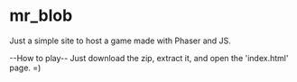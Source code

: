 # mr_blob
Just a simple site to host a game made with Phaser and JS.

--How to play--
Just download the zip, extract it, and open the 'index.html' page. =)
